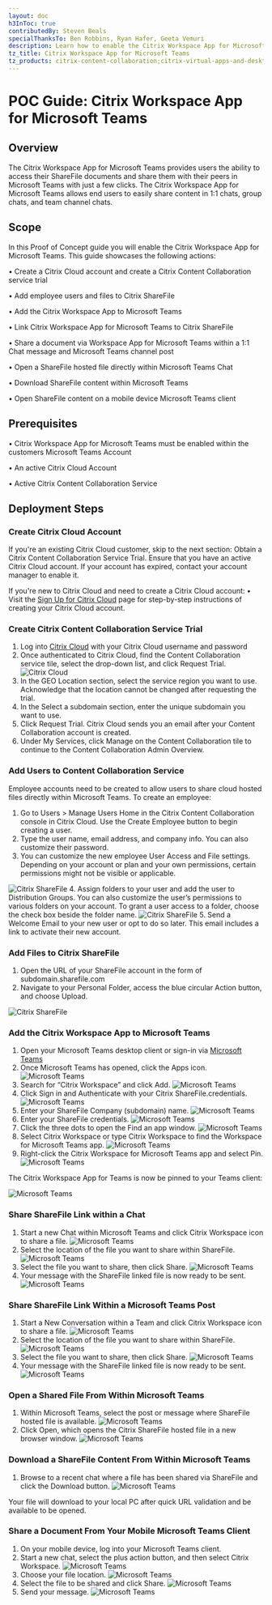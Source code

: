 ```yaml
---
layout: doc
h3InToc: true
contributedBy: Steven Beals
specialThanksTo: Ben Robbins, Ryan Hafer, Geeta Vemuri
description: Learn how to enable the Citrix Workspace App for Microsoft Teams to enable your users to easily access their Citrix ShareFile documents and share them within Teams.
tz_title: Citrix Workspace App for Microsoft Teams
tz_products: citrix-content-collaboration;citrix-virtual-apps-and-desktops;citrix-workspace;
---
```

# POC Guide: Citrix Workspace App for Microsoft Teams

## Overview

The Citrix Workspace App for Microsoft Teams provides users the ability to access their ShareFile documents and share them with their peers in Microsoft Teams with just a few clicks. The Citrix Workspace App for Microsoft Teams allows end users to easily share content in 1:1 chats, group chats, and team channel chats.

## Scope

In this Proof of Concept guide you will enable the Citrix Workspace App for Microsoft Teams. This guide showcases the following actions:

• Create a Citrix Cloud account and create a Citrix Content Collaboration service trial

• Add employee users and files to Citrix ShareFile

• Add the Citrix Workspace App to Microsoft Teams

• Link Citrix Workspace App for Microsoft Teams to Citrix ShareFile

• Share a document via Workspace App for Microsoft Teams within a 1:1 Chat message and Microsoft Teams channel post

• Open a ShareFile hosted file directly within Microsoft Teams Chat

• Download ShareFile content within Microsoft Teams

• Open ShareFile content on a mobile device Microsoft Teams client

## Prerequisites

• Citrix Workspace App for Microsoft Teams must be enabled within the customers Microsoft Teams Account

• An active Citrix Cloud Account

• Active Citrix Content Collaboration Service

## Deployment Steps

### Create Citrix Cloud Account

If you're an existing Citrix Cloud customer, skip to the next section: Obtain a Citrix Content Collaboration Service Trial. Ensure that you have an active Citrix Cloud account. If your account has expired, contact your account manager to enable it.

If you're new to Citrix Cloud and need to create a Citrix Cloud account:
• Visit the [Sign Up for Citrix Cloud]((/en-us/citrix-cloud/overview/signing-up-for-citrix-cloud/signing-up-for-citrix-cloud.html#step-1-visit-the-sign-up-page)) page for step-by-step instructions of creating your Citrix Cloud account.

### Create Citrix Content Collaboration Service Trial

1.  Log into [Citrix Cloud](https://citrix.cloud.com) with your Citrix Cloud username and password
2.  Once authenticated to Citrix Cloud, find the Content Collaboration service tile, select the drop-down list, and click Request Trial.
![Citrix Cloud](/en-us/tech-zone/learn/media/poc-guides_workspace-app-for-teams_cc_services.png)
3.  In the GEO Location section, select the service region you want to use. Acknowledge that the location cannot be changed after requesting the trial.
4.  In the Select a subdomain section, enter the unique subdomain you want to use.
5.  Click Request Trial. Citrix Cloud sends you an email after your Content Collaboration account is created.
6.  Under My Services, click Manage on the Content Collaboration tile to continue to the Content Collaboration Admin Overview.

### Add Users to Content Collaboration Service

Employee accounts need to be created to allow users to share cloud hosted files directly within Microsoft Teams. To create an employee:

1.  Go to Users > Manage Users Home in the Citrix Content Collaboration console in Citrix Cloud. Use the Create Employee button to begin creating a user.
2.  Type the user name, email address, and company info. You can also customize their password.
3.  You can customize the new employee User Access and File settings. Depending on your account or plan and your own permissions, certain permissions might not be visible or applicable.

![Citrix ShareFile](/en-us/tech-zone/learn/media/poc-guides_workspace-app-for-teams_sharefile_user_access.png)
4. Assign folders to your user and add the user to Distribution Groups. You can also customize the user’s permissions to various folders on your account. To grant a user access to a folder, choose the check box beside the folder name.
![Citrix ShareFile](/en-us/tech-zone/learn/media/poc-guides_workspace-app-for-teams_sharefile_assign_users_folder.png)
5. Send a Welcome Email to your new user or opt to do so later. This email includes a link to activate their new account.

### Add Files to Citrix ShareFile

1.  Open the URL of your ShareFile account in the form of subdomain.sharefile.com
2.  Navigate to your Personal Folder, access the blue circular Action button, and choose Upload.

![Citrix ShareFile](/en-us/tech-zone/learn/media/poc-guides_workspace-app-for-teams_sharefile_file_upload.png)

### Add the Citrix Workspace App to Microsoft Teams

1.  Open your Microsoft Teams desktop client or sign-in via [Microsoft Teams](https://teams.microsoft.com)
2.  Once Microsoft Teams has opened, click the Apps icon.
![Microsoft Teams](/en-us/tech-zone/learn/media/poc-guides_workspace-app-for-teams_msteams_add_app.png)
3.  Search for “Citrix Workspace” and click Add.
![Microsoft Teams](/en-us/tech-zone/learn/media/poc-guides_workspace-app-for-teams_msteams_search_workspace.png)
4.  Click Sign in and Authenticate with your Citrix ShareFile.credentials.
![Microsoft Teams](/en-us/tech-zone/learn/media/poc-guides_workspace-app-for-teams_msteams_authenticate.png)
5.  Enter your ShareFile Company (subdomain) name.
![Microsoft Teams](/en-us/tech-zone/learn/media/poc-guides_workspace-app-for-teams_msteams_sfcompanyname.png)
6.  Enter your ShareFile credentials.
![Microsoft Teams](/en-us/tech-zone/learn/media/poc-guides_workspace-app-for-teams_msteams_sfusername.png)
7.  Click the three dots to open the Find an app window.
![Microsoft Teams](/en-us/tech-zone/learn/media/poc-guides_workspace-app-for-teams_msteams_threedots.png)
8.  Select Citrix Workspace or type Citrix Workspace to find the Workspace for Microsoft Teams app.
![Microsoft Teams](/en-us/tech-zone/learn/media/poc-guides_workspace-app-for-teams_msteams_workspaceapp_select.png)
9.  Right-click the Citrix Workspace for Microsoft Teams app and select Pin.
![Microsoft Teams](/en-us/tech-zone/learn/media/poc-guides_workspace-app-for-teams_msteams_pin.png)

The Citrix Workspace App for Teams is now be pinned to your Teams client:

![Microsoft Teams](/en-us/tech-zone/learn/media/poc-guides_workspace-app-for-teams_msteams_pinned.png)

### Share ShareFile Link within a Chat

1.  Start a new Chat within Microsoft Teams and click Citrix Workspace icon to share a file.
![Microsoft Teams](/en-us/tech-zone/learn/media/poc-guides_workspace-app-for-teams_msteams_chat.png)
2.  Select the location of the file you want to share within ShareFile.
![Microsoft Teams](/en-us/tech-zone/learn/media/poc-guides_workspace-app-for-teams_msteams_filelocation.png)
3.  Select the file you want to share, then click Share.
![Microsoft Teams](/en-us/tech-zone/learn/media/poc-guides_workspace-app-for-teams_msteams_filetoshare.png)
4.  Your message with the ShareFile linked file is now ready to be sent.
![Microsoft Teams](/en-us/tech-zone/learn/media/poc-guides_workspace-app-for-teams_msteams_sent.png)

### Share ShareFile Link Within a Microsoft Teams Post

1.  Start a New Conversation within a Team and click Citrix Workspace icon to share a file.
![Microsoft Teams](/en-us/tech-zone/learn/media/poc-guides_workspace-app-for-teams_msteams_chatsend.png)
2.  Select the location of the file you want to share within ShareFile.
![Microsoft Teams](/en-us/tech-zone/learn/media/poc-guides_workspace-app-for-teams_msteams_filelocation.png)
3.  Select the file you want to share, then click Share.
![Microsoft Teams](/en-us/tech-zone/learn/media/poc-guides_workspace-app-for-teams_msteams_filetoshare.png)
4.  Your message with the ShareFile linked file is now ready to be sent.
![Microsoft Teams](/en-us/tech-zone/learn/media/poc-guides_workspace-app-for-teams_msteams_chatsend.png)

### Open a Shared File From Within Microsoft Teams

1.  Within Microsoft Teams, select the post or message where ShareFile hosted file is available.
![Microsoft Teams](/en-us/tech-zone/learn/media/poc-guides_workspace-app-for-teams_msteams_openfile.png)
2.  Click Open, which opens the Citrix ShareFile hosted file in a new browser window.
![Microsoft Teams](/en-us/tech-zone/learn/media/poc-guides_workspace-app-for-teams_msteams_openendfile.png)

### Download a ShareFile Content From Within Microsoft Teams

1.  Browse to a recent chat where a file has been shared via ShareFile and click the Download button.
![Microsoft Teams](/en-us/tech-zone/learn/media/poc-guides_workspace-app-for-teams_msteams_download.png)

Your file will download to your local PC after quick URL validation and be available to be opened.

### Share a Document From Your Mobile Microsoft Teams Client

1.  On your mobile device, log into your Microsoft Teams client.
2.  Start a new chat, select the plus action button, and then select Citrix Workspace.
![Microsoft Teams](/en-us/tech-zone/learn/media/poc-guides_workspace-app-for-teams_msteams_mobile.png)
3.  Choose your file location.
![Microsoft Teams](/en-us/tech-zone/learn/media/poc-guides_workspace-app-for-teams_msteams_mobilefile.png)
4.  Select the file to be shared and click Share.
![Microsoft Teams](/en-us/tech-zone/learn/media/poc-guides_workspace-app-for-teams_msteams_mobileshare.png)
5.  Send your message.
![Microsoft Teams](/en-us/tech-zone/learn/media/poc-guides_workspace-app-for-teams_msteams_mobilesend.png)
